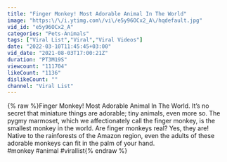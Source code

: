 ```yaml
---
title: "Finger Monkey! Most Adorable Animal In The World"
image: "https:\/\/i.ytimg.com\/vi\/e5y96OCx2_A\/hqdefault.jpg"
vid_id: "e5y96OCx2_A"
categories: "Pets-Animals"
tags: ["Viral List","Viral","Viral Videos"]
date: "2022-03-10T11:45:45+03:00"
vid_date: "2021-08-03T17:00:21Z"
duration: "PT3M19S"
viewcount: "111704"
likeCount: "1136"
dislikeCount: ""
channel: "Viral List"
---
```

{% raw %}Finger Monkey! Most Adorable Animal In The World. It’s no secret that miniature things are adorable; tiny animals, even more so. The pygmy marmoset, which we affectionately call the finger monkey, is the smallest monkey in the world. Are finger monkeys real? Yes, they are! Native to the rainforests of the Amazon region, even the adults of these adorable monkeys can fit in the palm of your hand.<br />#monkey #animal #virallist{% endraw %}
